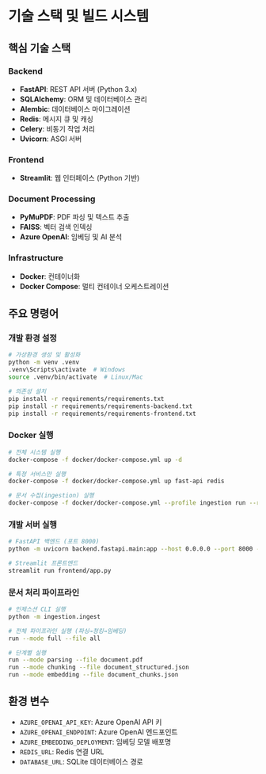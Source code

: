 # 기술 스택 및 빌드 시스템

## 핵심 기술 스택

### Backend
- **FastAPI**: REST API 서버 (Python 3.x)
- **SQLAlchemy**: ORM 및 데이터베이스 관리
- **Alembic**: 데이터베이스 마이그레이션
- **Redis**: 메시지 큐 및 캐싱
- **Celery**: 비동기 작업 처리
- **Uvicorn**: ASGI 서버

### Frontend
- **Streamlit**: 웹 인터페이스 (Python 기반)

### Document Processing
- **PyMuPDF**: PDF 파싱 및 텍스트 추출
- **FAISS**: 벡터 검색 인덱싱
- **Azure OpenAI**: 임베딩 및 AI 분석

### Infrastructure
- **Docker**: 컨테이너화
- **Docker Compose**: 멀티 컨테이너 오케스트레이션

## 주요 명령어

### 개발 환경 설정
```bash
# 가상환경 생성 및 활성화
python -m venv .venv
.venv\Scripts\activate  # Windows
source .venv/bin/activate  # Linux/Mac

# 의존성 설치
pip install -r requirements/requirements.txt
pip install -r requirements/requirements-backend.txt
pip install -r requirements/requirements-frontend.txt
```

### Docker 실행
```bash
# 전체 시스템 실행
docker-compose -f docker/docker-compose.yml up -d

# 특정 서비스만 실행
docker-compose -f docker/docker-compose.yml up fast-api redis

# 문서 수집(ingestion) 실행
docker-compose -f docker/docker-compose.yml --profile ingestion run --rm ingestion
```

### 개발 서버 실행
```bash
# FastAPI 백엔드 (포트 8000)
python -m uvicorn backend.fastapi.main:app --host 0.0.0.0 --port 8000 --reload

# Streamlit 프론트엔드
streamlit run frontend/app.py
```

### 문서 처리 파이프라인
```bash
# 인제스션 CLI 실행
python -m ingestion.ingest

# 전체 파이프라인 실행 (파싱→청킹→임베딩)
run --mode full --file all

# 단계별 실행
run --mode parsing --file document.pdf
run --mode chunking --file document_structured.json
run --mode embedding --file document_chunks.json
```

## 환경 변수
- `AZURE_OPENAI_API_KEY`: Azure OpenAI API 키
- `AZURE_OPENAI_ENDPOINT`: Azure OpenAI 엔드포인트
- `AZURE_EMBEDDING_DEPLOYMENT`: 임베딩 모델 배포명
- `REDIS_URL`: Redis 연결 URL
- `DATABASE_URL`: SQLite 데이터베이스 경로